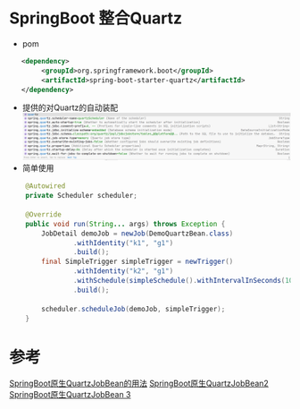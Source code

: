 # SpringBoot 整合Quartz
* pom
```xml
   <dependency>
        <groupId>org.springframework.boot</groupId>
        <artifactId>spring-boot-starter-quartz</artifactId>
   </dependency>
```
* 提供的对Quartz的自动装配
![](.README_images/9451ab4c.png)
* 简单使用
```java
    @Autowired
    private Scheduler scheduler;

    @Override
    public void run(String... args) throws Exception {
        JobDetail demoJob = newJob(DemoQuartzBean.class)
                .withIdentity("k1", "g1")
                .build();
        final SimpleTrigger simpleTrigger = newTrigger()
                .withIdentity("k2", "g1")
                .withSchedule(simpleSchedule().withIntervalInSeconds(10).withRepeatCount(10))
                .build();

        scheduler.scheduleJob(demoJob, simpleTrigger);
    }
```

# 参考
[SpringBoot原生QuartzJobBean的用法](https://www.hangge.com/blog/cache/detail_2699.html)
[SpringBoot原生QuartzJobBean2](https://juejin.im/post/5dc6d4ddf265da4d1f51c9c1)
[SpringBoot原生QuartzJobBean 3](https://juejin.im/post/5d3e9c5d6fb9a07ed6581bb8)
